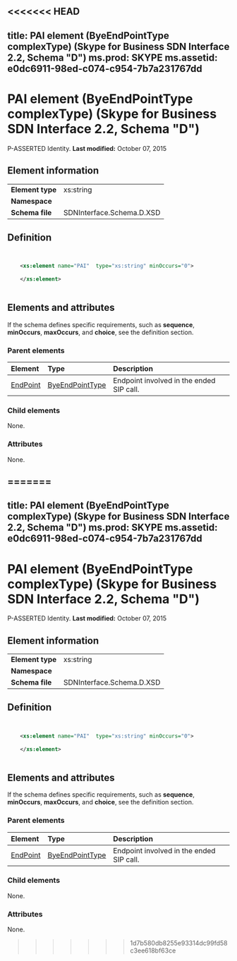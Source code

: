 <<<<<<< HEAD
---
title: PAI element (ByeEndPointType complexType) (Skype for Business SDN Interface 2.2, Schema "D")
ms.prod: SKYPE
ms.assetid: e0dc6911-98ed-c074-c954-7b7a231767dd
---


# PAI element (ByeEndPointType complexType) (Skype for Business SDN Interface 2.2, Schema "D")
P-ASSERTED Identity. 
 **Last modified:** October 07, 2015
  
    
    


## Element information


|||
|:-----|:-----|
|**Element type**|xs:string |
|**Namespace**||
|**Schema file**|SDNInterface.Schema.D.XSD |
   

## Definition


```XML


    <xs:element name="PAI"  type="xs:string" minOccurs="0">
    
    </xs:element>
  
```


## Elements and attributes

If the schema defines specific requirements, such as **sequence**, **minOccurs**, **maxOccurs**, and **choice**, see the definition section. 
  
    
    

### Parent elements



|**Element**|**Type**|**Description**|
|:-----|:-----|:-----|
| [EndPoint](endpoint-element-byetype-complextype.md)| [ByeEndPointType](byeendpointtype-complextype.md)|Endpoint involved in the ended SIP call. |
   

### Child elements

None. 
  
    
    

### Attributes

None. 
  
    
    

=======
---
title: PAI element (ByeEndPointType complexType) (Skype for Business SDN Interface 2.2, Schema "D")
ms.prod: SKYPE
ms.assetid: e0dc6911-98ed-c074-c954-7b7a231767dd
---


# PAI element (ByeEndPointType complexType) (Skype for Business SDN Interface 2.2, Schema "D")
P-ASSERTED Identity. 
 **Last modified:** October 07, 2015
  
    
    


## Element information


|||
|:-----|:-----|
|**Element type**|xs:string |
|**Namespace**||
|**Schema file**|SDNInterface.Schema.D.XSD |
   

## Definition


```XML


    <xs:element name="PAI"  type="xs:string" minOccurs="0">
    
    </xs:element>
  
```


## Elements and attributes

If the schema defines specific requirements, such as **sequence**, **minOccurs**, **maxOccurs**, and **choice**, see the definition section. 
  
    
    

### Parent elements



|**Element**|**Type**|**Description**|
|:-----|:-----|:-----|
| [EndPoint](endpoint-element-byetype-complextype.md)| [ByeEndPointType](byeendpointtype-complextype.md)|Endpoint involved in the ended SIP call. |
   

### Child elements

None. 
  
    
    

### Attributes

None. 
  
    
    

>>>>>>> 1d7b580db8255e93314dc99fd58c3ee618bf63ce
